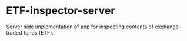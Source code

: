 # ETF-inspector-server
Server side implementation of app for inspecting contents of exchange-traded funds (ETF).